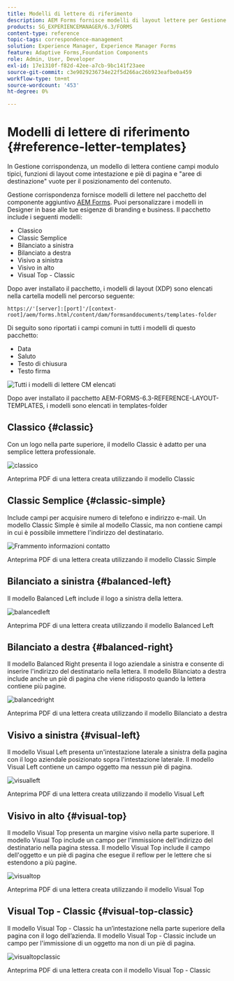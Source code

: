 ```yaml
---
title: Modelli di lettere di riferimento
description: AEM Forms fornisce modelli di layout lettere per Gestione corrispondenza che è possibile utilizzare per creare lettere in modo rapido.
products: SG_EXPERIENCEMANAGER/6.3/FORMS
content-type: reference
topic-tags: correspondence-management
solution: Experience Manager, Experience Manager Forms
feature: Adaptive Forms,Foundation Components
role: Admin, User, Developer
exl-id: 17e1310f-f82d-42ee-a7cb-9bc141f23aee
source-git-commit: c3e9029236734e22f5d266ac26b923eafbe0a459
workflow-type: tm+mt
source-wordcount: '453'
ht-degree: 0%

---
```


# Modelli di lettere di riferimento {#reference-letter-templates}

In Gestione corrispondenza, un modello di lettera contiene campi modulo tipici, funzioni di layout come intestazione e piè di pagina e &quot;aree di destinazione&quot; vuote per il posizionamento del contenuto.

Gestione corrispondenza fornisce modelli di lettere nel pacchetto del componente aggiuntivo [AEM Forms](https://experienceleague.adobe.com/docs/experience-manager-release-information/aem-release-updates/forms-updates/aem-forms-releases.html?lang=it). Puoi personalizzare i modelli in Designer in base alle tue esigenze di branding e business. Il pacchetto include i seguenti modelli:

* Classico
* Classic Semplice
* Bilanciato a sinistra
* Bilanciato a destra
* Visivo a sinistra
* Visivo in alto
* Visual Top - Classic

Dopo aver installato il pacchetto, i modelli di layout (XDP) sono elencati nella cartella modelli nel percorso seguente:

`https://'[server]:[port]'/[context-root]/aem/forms.html/content/dam/formsanddocuments/templates-folder`

Di seguito sono riportati i campi comuni in tutti i modelli di questo pacchetto:

* Data
* Saluto
* Testo di chiusura
* Testo firma

![Tutti i modelli di lettere CM elencati](assets/templatescorrespondence.png)

Dopo aver installato il pacchetto AEM-FORMS-6.3-REFERENCE-LAYOUT-TEMPLATES, i modelli sono elencati in templates-folder

## Classico {#classic}

Con un logo nella parte superiore, il modello Classic è adatto per una semplice lettera professionale.

![classico](assets/classic.png)

Anteprima PDF di una lettera creata utilizzando il modello Classic

## Classic Semplice {#classic-simple}

Include campi per acquisire numero di telefono e indirizzo e-mail. Un modello Classic Simple è simile al modello Classic, ma non contiene campi in cui è possibile immettere l&#39;indirizzo del destinatario.

![Frammento informazioni contatto](assets/classicsimple.png)

Anteprima PDF di una lettera creata utilizzando il modello Classic Simple

## Bilanciato a sinistra {#balanced-left}

Il modello Balanced Left include il logo a sinistra della lettera.

![balancedleft](assets/balancedleft.png)

Anteprima PDF di una lettera creata utilizzando il modello Balanced Left

## Bilanciato a destra {#balanced-right}

Il modello Balanced Right presenta il logo aziendale a sinistra e consente di inserire l&#39;indirizzo del destinatario nella lettera. Il modello Bilanciato a destra include anche un piè di pagina che viene ridisposto quando la lettera contiene più pagine.

![balancedright](assets/balancedright.png)

Anteprima PDF di una lettera creata utilizzando il modello Bilanciato a destra

## Visivo a sinistra {#visual-left}

Il modello Visual Left presenta un&#39;intestazione laterale a sinistra della pagina con il logo aziendale posizionato sopra l&#39;intestazione laterale. Il modello Visual Left contiene un campo oggetto ma nessun piè di pagina.

![visualleft](assets/visualleft.png)

Anteprima PDF di una lettera creata utilizzando il modello Visual Left

## Visivo in alto {#visual-top}

Il modello Visual Top presenta un margine visivo nella parte superiore. Il modello Visual Top include un campo per l&#39;immissione dell&#39;indirizzo del destinatario nella pagina stessa. Il modello Visual Top include il campo dell&#39;oggetto e un piè di pagina che esegue il reflow per le lettere che si estendono a più pagine.

![visualtop](assets/visualtop.png)

Anteprima PDF di una lettera creata utilizzando il modello Visual Top

## Visual Top - Classic {#visual-top-classic}

Il modello Visual Top - Classic ha un’intestazione nella parte superiore della pagina con il logo dell’azienda. Il modello Visual Top - Classic include un campo per l&#39;immissione di un oggetto ma non di un piè di pagina.

![visualtopclassic](assets/visualtopclassic.png)

Anteprima PDF di una lettera creata con il modello Visual Top - Classic
